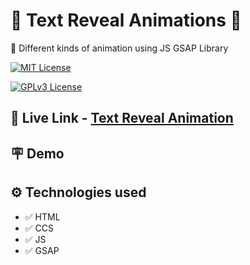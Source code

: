 
# 🚀 Text Reveal Animations 🚀

📝 Different kinds of animation using JS GSAP Library 



[![MIT License](https://img.shields.io/badge/Text-Reveal-green.svg)](https://choosealicense.com/licenses/mit/)

[![GPLv3 License](https://img.shields.io/badge/JavaScript-GSAP-yellow.svg)](https://opensource.org/licenses/)



## 🔗 Live Link - [Text Reveal Animation](https://js-text-reveal-animation.netlify.app/)


## 🪧 Demo









## ⚙️ Technologies used

- ✅ HTML
- ✅ CCS
- ✅ JS
- ✅ GSAP



